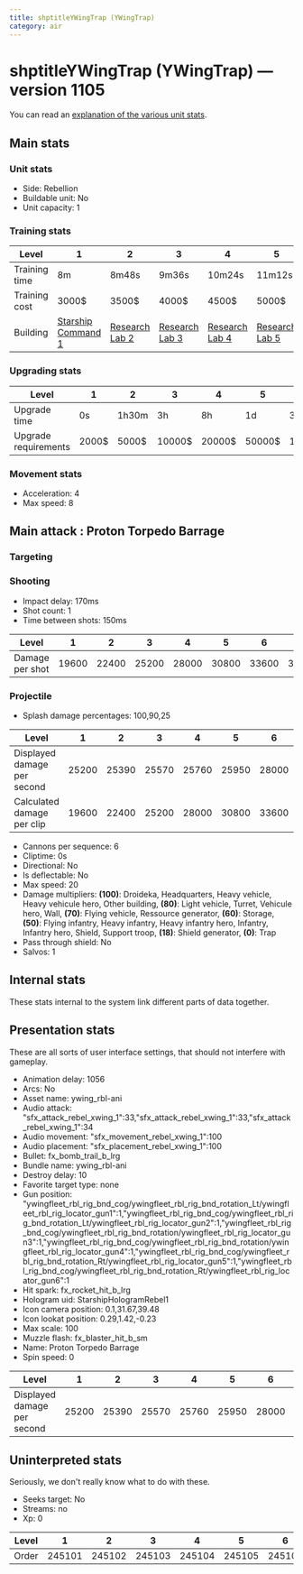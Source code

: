 ```yaml
---
title: shptitleYWingTrap (YWingTrap)
category: air
---
```


# shptitleYWingTrap (YWingTrap) — version 1105

You can read an [explanation  of the various unit stats](unitexplained.md).

## Main stats

### Unit stats

  * Side: Rebellion
  * Buildable unit: No
  * Unit capacity: 1

### Training stats

|Level        |1                                           |2                                     |3                                     |4                                     |5                                     |6                                     |7                                     |8                                     |9                                     |10                                     |
|-------------|--------------------------------------------|--------------------------------------|--------------------------------------|--------------------------------------|--------------------------------------|--------------------------------------|--------------------------------------|--------------------------------------|--------------------------------------|---------------------------------------|
|Training time|8m                                          |8m48s                                 |9m36s                                 |10m24s                                |11m12s                                |12m                                   |12m48s                                |13m36s                                |14m24s                                |15m                                    |
|Training cost|3000$                                       |3500$                                 |4000$                                 |4500$                                 |5000$                                 |5500$                                 |6000$                                 |6500$                                 |7000$                                 |7500$                                  |
|Building     |[Starship Command 1](rebelFleetCommand.html)|[Research Lab 2](rebelOffenseLab.html)|[Research Lab 3](rebelOffenseLab.html)|[Research Lab 4](rebelOffenseLab.html)|[Research Lab 5](rebelOffenseLab.html)|[Research Lab 6](rebelOffenseLab.html)|[Research Lab 7](rebelOffenseLab.html)|[Research Lab 8](rebelOffenseLab.html)|[Research Lab 9](rebelOffenseLab.html)|[Research Lab 10](rebelOffenseLab.html)|


### Upgrading stats

|Level               |1    |2    |3     |4     |5     |6      |7      |8      |9       |10      |
|--------------------|-----|-----|------|------|------|-------|-------|-------|--------|--------|
|Upgrade time        |0s   |1h30m|3h    |8h    |1d    |3d     |5d     |1w     |1w3d    |2w      |
|Upgrade requirements|2000$|5000$|10000$|20000$|50000$|135000$|225000$|450000$|1500000$|2500000$|


### Movement stats

  * Acceleration: 4
  * Max speed: 8

## Main attack : Proton Torpedo Barrage

### Targeting


### Shooting

  * Impact delay: 170ms
  * Shot count: 1
  * Time between shots: 150ms

|Level          |1    |2    |3    |4    |5    |6    |7    |8    |9    |10   |
|---------------|-----|-----|-----|-----|-----|-----|-----|-----|-----|-----|
|Damage per shot|19600|22400|25200|28000|30800|33600|36400|42000|48600|59292|


### Projectile

  * Splash damage percentages: 100,90,25

|Level                      |1    |2    |3    |4    |5    |6    |7    |8    |9    |10   |
|---------------------------|-----|-----|-----|-----|-----|-----|-----|-----|-----|-----|
|Displayed damage per second|25200|25390|25570|25760|25950|28000|30800|33600|36400|42000|
|Calculated damage per clip |19600|22400|25200|28000|30800|33600|36400|42000|48600|59292|


  * Cannons per sequence: 6
  * Cliptime: 0s
  * Directional: No
  * Is deflectable: No
  * Max speed: 20
  * Damage multipliers: **(100)**: Droideka, Headquarters, Heavy vehicle, Heavy vehicule hero, Other building, **(80)**: Light vehicle, Turret, Vehicule hero, Wall, **(70)**: Flying vehicle, Ressource generator, **(60)**: Storage, **(50)**: Flying infantry, Heavy infantry, Heavy infantry hero, Infantry, Infantry hero, Shield, Support troop, **(18)**: Shield generator, **(0)**: Trap
  * Pass through shield: No
  * Salvos: 1

## Internal stats

These stats internal to the system link different parts of data together.


## Presentation stats

These are all sorts of user interface settings, that should not interfere with gameplay.

  * Animation delay: 1056
  * Arcs: No
  * Asset name: ywing_rbl-ani
  * Audio attack: "sfx_attack_rebel_xwing_1":33,"sfx_attack_rebel_xwing_1":33,"sfx_attack_rebel_xwing_1":34
  * Audio movement: "sfx_movement_rebel_xwing_1":100
  * Audio placement: "sfx_placement_rebel_xwing_1":100
  * Bullet: fx_bomb_trail_b_lrg
  * Bundle name: ywing_rbl-ani
  * Destroy delay: 10
  * Favorite target type: none
  * Gun position: "ywingfleet_rbl_rig_bnd_cog/ywingfleet_rbl_rig_bnd_rotation_Lt/ywingfleet_rbl_rig_locator_gun1":1,"ywingfleet_rbl_rig_bnd_cog/ywingfleet_rbl_rig_bnd_rotation_Lt/ywingfleet_rbl_rig_locator_gun2":1,"ywingfleet_rbl_rig_bnd_cog/ywingfleet_rbl_rig_bnd_rotation/ywingfleet_rbl_rig_locator_gun3":1,"ywingfleet_rbl_rig_bnd_cog/ywingfleet_rbl_rig_bnd_rotation/ywingfleet_rbl_rig_locator_gun4":1,"ywingfleet_rbl_rig_bnd_cog/ywingfleet_rbl_rig_bnd_rotation_Rt/ywingfleet_rbl_rig_locator_gun5":1,"ywingfleet_rbl_rig_bnd_cog/ywingfleet_rbl_rig_bnd_rotation_Rt/ywingfleet_rbl_rig_locator_gun6":1
  * Hit spark: fx_rocket_hit_b_lrg
  * Hologram uid: StarshipHologramRebel1
  * Icon camera position: 0.1,31.67,39.48
  * Icon lookat position: 0.29,1.42,-0.23
  * Max scale: 100
  * Muzzle flash: fx_blaster_hit_b_sm
  * Name: Proton Torpedo Barrage
  * Spin speed: 0

|Level                      |1    |2    |3    |4    |5    |6    |7    |8    |9    |10   |
|---------------------------|-----|-----|-----|-----|-----|-----|-----|-----|-----|-----|
|Displayed damage per second|25200|25390|25570|25760|25950|28000|30800|33600|36400|42000|


## Uninterpreted stats

Seriously, we don't really know what to do with these.

  * Seeks target: No
  * Streams: no
  * Xp: 0

|Level|1     |2     |3     |4     |5     |6     |7     |8     |9     |10    |
|-----|------|------|------|------|------|------|------|------|------|------|
|Order|245101|245102|245103|245104|245105|245106|245107|245108|245109|245110|


